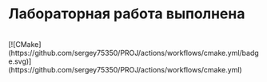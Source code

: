 #  Лабораторная работа выполнена #
<br/>
[![CMake](https://github.com/sergey75350/PROJ/actions/workflows/cmake.yml/badge.svg)](https://github.com/sergey75350/PROJ/actions/workflows/cmake.yml)
